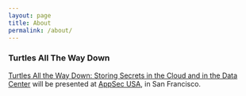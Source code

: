 ```yaml
---
layout: page
title: About
permalink: /about/
---
```

### Turtles All The Way Down

[Turtles All the Way Down: Storing Secrets in the Cloud and in the Data Center](http://appsecusa2015.sched.org/event/621130a7c1090d129134ab6fb1c3cba4) will be presented at [AppSec USA](https://2015.appsecusa.org/), in San Francisco.
